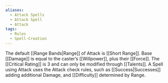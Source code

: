 ```yaml
---
aliases:
  - Attack Spells
  - Attack Spell
  - Attack
tags:
  - Rules
  - Spell-Creation
---
```

The default [[Range Bands|Range]] of Attack is [[Short Range]]. Base [[Damage]] is equal to the caster’s [[Willpower]], plus their [[Force]]. The [[Critical Rating]] is 3 and can only be modified through [[Talents]]. A Spell using Attack uses the Attack check rules, such as [[Success|Successes]] adding additional Damage, and [[Difficulty]] determined by Range.